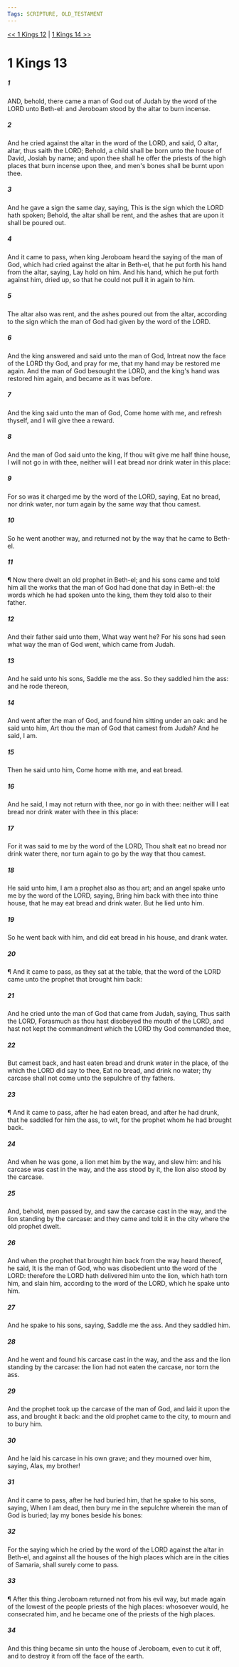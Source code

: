 ```yaml
---
Tags: SCRIPTURE, OLD_TESTAMENT
---
```


[<< 1 Kings 12](OLD_TESTAMENT/11_1_Kings/1_Kings_12.md) | [1 Kings 14 >>](OLD_TESTAMENT/11_1_Kings/1_Kings_14.md)

# 1 Kings 13

##### 1
 AND, behold, there came a man of God out of Judah by the word of the LORD unto Beth-el: and Jeroboam stood by the altar to burn incense.
##### 2
 And he cried against the altar in the word of the LORD, and said, O altar, altar, thus saith the LORD; Behold, a child shall be born unto the house of David, Josiah by name; and upon thee shall he offer the priests of the high places that burn incense upon thee, and men's bones shall be burnt upon thee.
##### 3
 And he gave a sign the same day, saying, This is the sign which the LORD hath spoken; Behold, the altar shall be rent, and the ashes that are upon it shall be poured out.
##### 4
 And it came to pass, when king Jeroboam heard the saying of the man of God, which had cried against the altar in Beth-el, that he put forth his hand from the altar, saying, Lay hold on him.  And his hand, which he put forth against him, dried up, so that he could not pull it in again to him.
##### 5
 The altar also was rent, and the ashes poured out from the altar, according to the sign which the man of God had given by the word of the LORD.
##### 6
 And the king answered and said unto the man of God, Intreat now the face of the LORD thy God, and pray for me, that my hand may be restored me again.  And the man of God besought the LORD, and the king's hand was restored him again, and became as it was before.
##### 7
 And the king said unto the man of God, Come home with me, and refresh thyself, and I will give thee a reward.
##### 8
 And the man of God said unto the king, If thou wilt give me half thine house, I will not go in with thee, neither will I eat bread nor drink water in this place:
##### 9
 For so was it charged me by the word of the LORD, saying, Eat no bread, nor drink water, nor turn again by the same way that thou camest.
##### 10
 So he went another way, and returned not by the way that he came to Beth-el.
##### 11
 ¶ Now there dwelt an old prophet in Beth-el; and his sons came and told him all the works that the man of God had done that day in Beth-el: the words which he had spoken unto the king, them they told also to their father.
##### 12
 And their father said unto them, What way went he?  For his sons had seen what way the man of God went, which came from Judah.
##### 13
 And he said unto his sons, Saddle me the ass.  So they saddled him the ass: and he rode thereon,
##### 14
 And went after the man of God, and found him sitting under an oak: and he said unto him, Art thou the man of God that camest from Judah?  And he said, I am.
##### 15
 Then he said unto him, Come home with me, and eat bread.
##### 16
 And he said, I may not return with thee, nor go in with thee: neither will I eat bread nor drink water with thee in this place:
##### 17
 For it was said to me by the word of the LORD, Thou shalt eat no bread nor drink water there, nor turn again to go by the way that thou camest.
##### 18
 He said unto him, I am a prophet also as thou art; and an angel spake unto me by the word of the LORD, saying, Bring him back with thee into thine house, that he may eat bread and drink water.  But he lied unto him.
##### 19
 So he went back with him, and did eat bread in his house, and drank water.
##### 20
 ¶ And it came to pass, as they sat at the table, that the word of the LORD came unto the prophet that brought him back:
##### 21
 And he cried unto the man of God that came from Judah, saying, Thus saith the LORD, Forasmuch as thou hast disobeyed the mouth of the LORD, and hast not kept the commandment which the LORD thy God commanded thee,
##### 22
 But camest back, and hast eaten bread and drunk water in the place, of the which the LORD did say to thee, Eat no bread, and drink no water; thy carcase shall not come unto the sepulchre of thy fathers.
##### 23
 ¶ And it came to pass, after he had eaten bread, and after he had drunk, that he saddled for him the ass, to wit, for the prophet whom he had brought back.
##### 24
 And when he was gone, a lion met him by the way, and slew him: and his carcase was cast in the way, and the ass stood by it, the lion also stood by the carcase.
##### 25
 And, behold, men passed by, and saw the carcase cast in the way, and the lion standing by the carcase: and they came and told it in the city where the old prophet dwelt.
##### 26
 And when the prophet that brought him back from the way heard thereof, he said, It is the man of God, who was disobedient unto the word of the LORD: therefore the LORD hath delivered him unto the lion, which hath torn him, and slain him, according to the word of the LORD, which he spake unto him.
##### 27
 And he spake to his sons, saying, Saddle me the ass.  And they saddled him.
##### 28
 And he went and found his carcase cast in the way, and the ass and the lion standing by the carcase: the lion had not eaten the carcase, nor torn the ass.
##### 29
 And the prophet took up the carcase of the man of God, and laid it upon the ass, and brought it back: and the old prophet came to the city, to mourn and to bury him.
##### 30
 And he laid his carcase in his own grave; and they mourned over him, saying, Alas, my brother!
##### 31
 And it came to pass, after he had buried him, that he spake to his sons, saying, When I am dead, then bury me in the sepulchre wherein the man of God is buried; lay my bones beside his bones:
##### 32
 For the saying which he cried by the word of the LORD against the altar in Beth-el, and against all the houses of the high places which are in the cities of Samaria, shall surely come to pass.
##### 33
 ¶ After this thing Jeroboam returned not from his evil way, but made again of the lowest of the people priests of the high places: whosoever would, he consecrated him, and he became one of the priests of the high places.
##### 34
 And this thing became sin unto the house of Jeroboam, even to cut it off, and to destroy it from off the face of the earth.

